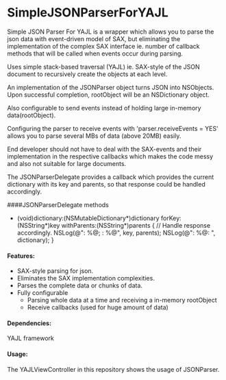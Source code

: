 SimpleJSONParserForYAJL
=======================

Simple JSON Parser For YAJL is a wrapper which allows you to parse the json data with event-driven model of SAX, but eliminating the implementation of the complex SAX interface ie. number of callback methods that will be called when events occur during parsing.  
  
  
  
Uses simple stack-based traversal (YAJL) ie. SAX-style of the JSON document to recursively create the objects at each level.  
  

An implementation of the JSONParser object turns JSON into NSObjects.  
Upon successful completion, rootObject will be an NSDictionary object. 
  
  
Also configurable to send events instead of holding large in-memory data(rootObject).  

Configuring the parser to receive events with 'parser.receiveEvents = YES' allows you to parse several MBs of data (above 20MB) easily. 

End developer should not have to deal with the SAX-events and their implementation in the respective callbacks which makes the code messy and also not suitable for large documents.  

The JSONParserDelegate provides a callback which provides the current dictionary with its key and parents, so that response could be handled accordingly.  
  
   
    
####JSONParserDelegate methods
- (void)dictionary:(NSMutableDictionary*)dictionary forKey:(NSString*)key withParents:(NSString*)parents {
    // Handle response accordingly.
    NSLog(@"<key>: %@; <parents>: %@", key, parents);
    NSLog(@"<Dict>: %@: ", dictionary);
}
  
  
   
   
#### Features:
* SAX-style parsing for json.
* Eliminates the SAX implementation complexities.
* Parses the complete data or chunks of data.
* Fully configurable 
	- Parsing whole data at a time and receiving a in-memory rootObject
	- Receive callbacks (used for huge amount of data)
  
  
  
#### Dependencies:
YAJL framework
  
  
#### Usage:
The YAJLViewController in this repository shows the usage of JSONParser. 